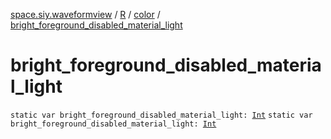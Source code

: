 [space.siy.waveformview](../../index.md) / [R](../index.md) / [color](index.md) / [bright_foreground_disabled_material_light](./bright_foreground_disabled_material_light.md)

# bright_foreground_disabled_material_light

`static var bright_foreground_disabled_material_light: `[`Int`](https://kotlinlang.org/api/latest/jvm/stdlib/kotlin/-int/index.html)
`static var bright_foreground_disabled_material_light: `[`Int`](https://kotlinlang.org/api/latest/jvm/stdlib/kotlin/-int/index.html)